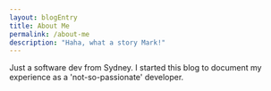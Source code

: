 ```yaml
---
layout: blogEntry
title: About Me
permalink: /about-me
description: "Haha, what a story Mark!"
---
```


Just a software dev from Sydney. I started this blog to document my experience as a 'not-so-passionate' developer.

<!-- This is the base Jekyll theme. You can find out more info about customizing your Jekyll theme, as well as basic Jekyll usage documentation at [jekyllrb.com](https://jekyllrb.com/)

You can find the source code for Minima at GitHub:
[jekyll][jekyll-organization] / -->
<!-- [minima](https://github.com/jekyll/minima) -->

<!-- You can find the source code for Jekyll at GitHub:
[jekyll][jekyll-organization] /
[jekyll](https://github.com/jekyll/jekyll)


[jekyll-organization]: https://github.com/jekyll -->
